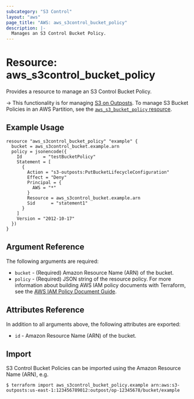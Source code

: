 ```yaml
---
subcategory: "S3 Control"
layout: "aws"
page_title: "AWS: aws_s3control_bucket_policy"
description: |-
  Manages an S3 Control Bucket Policy.
---
```


# Resource: aws_s3control_bucket_policy

Provides a resource to manage an S3 Control Bucket Policy.

-> This functionality is for managing [S3 on Outposts](https://docs.aws.amazon.com/AmazonS3/latest/dev/S3onOutposts.html). To manage S3 Bucket Policies in an AWS Partition, see the [`aws_s3_bucket_policy` resource](/docs/providers/aws/r/s3_bucket_policy.html).

## Example Usage

```hcl
resource "aws_s3control_bucket_policy" "example" {
  bucket = aws_s3control_bucket.example.arn
  policy = jsonencode({
    Id        = "testBucketPolicy"
    Statement = [
      {
        Action = "s3-outposts:PutBucketLifecycleConfiguration"
        Effect = "Deny"
        Principal = {
          AWS = "*"
        }
        Resource = aws_s3control_bucket.example.arn
        Sid      = "statement1"
      }
    ]
    Version = "2012-10-17"
  })
}
```

## Argument Reference

The following arguments are required:

* `bucket` - (Required) Amazon Resource Name (ARN) of the bucket.
* `policy` - (Required) JSON string of the resource policy. For more information about building AWS IAM policy documents with Terraform, see the [AWS IAM Policy Document Guide](https://learn.hashicorp.com/terraform/aws/iam-policy).

## Attributes Reference

In addition to all arguments above, the following attributes are exported:

* `id` - Amazon Resource Name (ARN) of the bucket.

## Import

S3 Control Bucket Policies can be imported using the Amazon Resource Name (ARN), e.g.

```
$ terraform import aws_s3control_bucket_policy.example arn:aws:s3-outposts:us-east-1:123456789012:outpost/op-12345678/bucket/example
```
